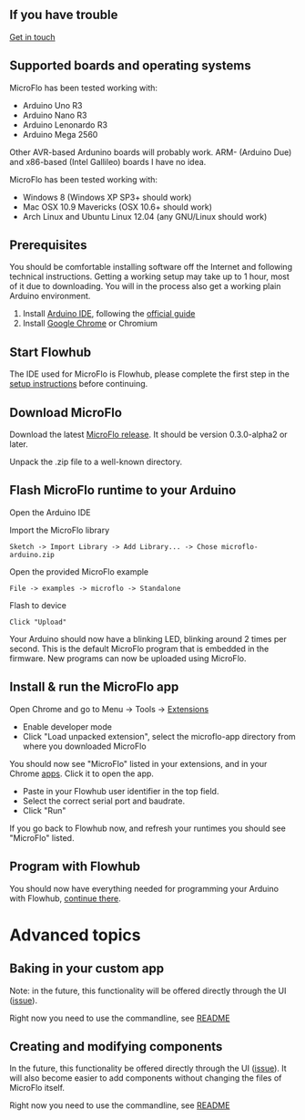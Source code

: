 If you have trouble
--------------------
[Get in touch](../README.md#contact)

Supported boards and operating systems
------------------------------

MicroFlo has been tested working with:
* Arduino Uno R3
* Arduino Nano R3
* Arduino Lenonardo R3
* Arduino Mega 2560

Other AVR-based Ardunino boards will probably work.
ARM- (Arduino Due) and x86-based (Intel Gallileo) boards I have no idea.

MicroFlo has been tested working with:
* Windows 8 (Windows XP SP3+ should work)
* Mac OSX 10.9 Mavericks (OSX 10.6+ should work)
* Arch Linux and Ubuntu Linux 12.04 (any GNU/Linux should work)

Prerequisites
-----------------
You should be comfortable installing software off the Internet and following technical instructions.
Getting a working setup may take up to 1 hour, most of it due to downloading.
You will in the process also get a working plain Arduino environment.

1. Install [Arduino IDE](http://arduino.cc/en/Main/Software#toc2),
  following the [official guide](http://arduino.cc/en/Guide/HomePage)
2. Install [Google Chrome](https://www.google.com/chrome) or Chromium


Start Flowhub 
----------------

The IDE used for MicroFlo is Flowhub, please complete the first step
in the [setup instructions](http://flowhub.io/documentation/getting-started-microflo) before continuing.

Download MicroFlo
-----------------

Download the latest [MicroFlo release](https://github.com/jonnor/microflo/releases).
It should be version 0.3.0-alpha2 or later.

Unpack the .zip file to a well-known directory.


Flash MicroFlo runtime to your Arduino
-------------------------------------
Open the Arduino IDE

Import the MicroFlo library

    Sketch -> Import Library -> Add Library... -> Chose microflo-arduino.zip

Open the provided MicroFlo example

    File -> examples -> microflo -> Standalone

Flash to device

    Click "Upload"

Your Arduino should now have a blinking LED, blinking around 2 times per second.
This is the default MicroFlo program that is embedded in the firmware.
New programs can now be uploaded using MicroFlo.

Install & run the MicroFlo app
---------------------------

Open Chrome and go to Menu -> Tools -> [Extensions](chrome://extensions)

* Enable developer mode
* Click "Load unpacked extension", select the microflo-app directory from where you downloaded MicroFlo

You should now see "MicroFlo" listed in your extensions, and in your Chrome [apps](chrome://apps).
Click it to open the app.

* Paste in your Flowhub user identifier in the top field.
* Select the correct serial port and baudrate.
* Click "Run"

If you go back to Flowhub now, and refresh your runtimes you should see "MicroFlo" listed.


Program with Flowhub
----------------

You should now have everything needed for programming your Arduino with Flowhub,
[continue there](http://flowhub.io/documentation/getting-started-microflo).


Advanced topics
=================

Baking in your custom app
-------------------------

Note: in the future, this functionality will be offered directly through the UI
([issue](https://github.com/jonnor/microflo/issues/20)).

Right now you need to use the commandline, see [README](../README.md)


Creating and modifying components
---------------------------------

In the future, this functionality be offered directly through the UI
([issue](https://github.com/jonnor/microflo/issues/21)).
It will also become easier to add components without changing the files of MicroFlo itself.

Right now you need to use the commandline, see [README](../README.md)
